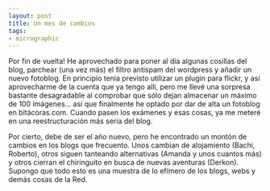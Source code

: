 ```yaml
---
layout: post
title: Un mes de cambios
tags:
- micrographic
---
```

Por fin de vuelta! He aprovechado para poner al día algunas cosillas del blog, parchear (una vez más) el filtro antispam del wordpress y añadir un nuevo fotoblog. En principio tenía previsto utilizar un plugin para flickr, y así aprovecharme de la cuenta que ya tengo allí, pero me llevé una sorpresa bastante desagradable al comprobar que sólo dejan almacenar un máximo de 100 imágenes… así que finalmente he optado por dar de alta un fotoblog en bitácoras.com. Cuando pasen los exámenes y esas cosas, ya me meteré en una reestructuración más seria del blog.

Por cierto, debe de ser el año nuevo, pero he encontrado un montón de cambios en los blogs que frecuento. Unos cambian de alojamiento (Bachi, Roberto), otros siguen tanteando alternativas (Amanda y unos cuantos más) y otros cierran el chiringuito en busca de nuevas aventuras (Derkon). Supongo que todo esto es una muestra de lo efímero de los blogs, webs y demás cosas de la Red.
